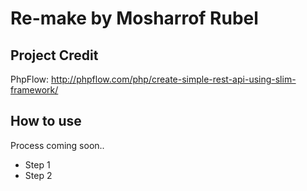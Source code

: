 # Re-make by Mosharrof Rubel

## Project Credit
PhpFlow: http://phpflow.com/php/create-simple-rest-api-using-slim-framework/

## How to use

Process coming soon..

* Step 1
* Step 2


